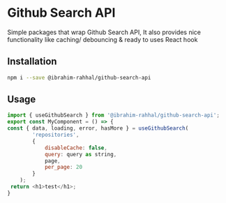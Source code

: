 # Github Search API

Simple packages that wrap Github Search API, It also provides nice functionality like caching/ debouncing & ready to uses React hook

## Installation


```bash
npm i --save @ibrahim-rahhal/github-search-api
```

## Usage

```javascript
import { useGithubSearch } from '@ibrahim-rahhal/github-search-api';
export const MyComponent = () => {
const { data, loading, error, hasMore } = useGithubSearch(
        'repositories',
        {
            disableCache: false,
            query: query as string,
            page,
            per_page: 20
        }
    );
 return <h1>test</h1>;
}

```